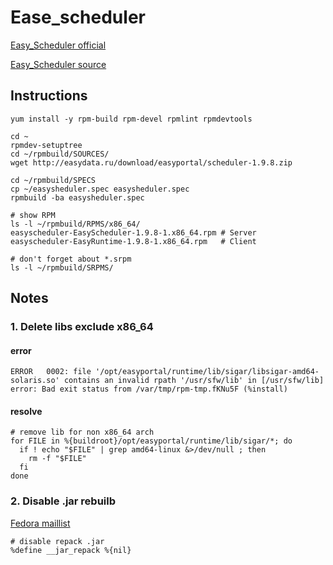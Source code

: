 # Ease_scheduler
[Easy_Scheduler official](http://easydata.ru/en/products/easyscheduler/)

[Easy_Scheduler source](http://easydata.ru/download/easyportal/])

## Instructions
```
yum install -y rpm-build rpm-devel rpmlint rpmdevtools

cd ~
rpmdev-setuptree
cd ~/rpmbuild/SOURCES/
wget http://easydata.ru/download/easyportal/scheduler-1.9.8.zip

cd ~/rpmbuild/SPECS
cp ~/easysheduler.spec easysheduler.spec
rpmbuild -ba easysheduler.spec

# show RPM
ls -l ~/rpmbuild/RPMS/x86_64/
easyscheduler-EasyScheduler-1.9.8-1.x86_64.rpm # Server
easyscheduler-EasyRuntime-1.9.8-1.x86_64.rpm   # Client

# don't forget about *.srpm
ls -l ~/rpmbuild/SRPMS/
```

## Notes
### 1. Delete libs exclude x86_64
#### error
```
ERROR   0002: file '/opt/easyportal/runtime/lib/sigar/libsigar-amd64-solaris.so' contains an invalid rpath '/usr/sfw/lib' in [/usr/sfw/lib]
error: Bad exit status from /var/tmp/rpm-tmp.fKNu5F (%install)
```

#### resolve
```
# remove lib for non x86_64 arch
for FILE in %{buildroot}/opt/easyportal/runtime/lib/sigar/*; do
  if ! echo "$FILE" | grep amd64-linux &>/dev/null ; then
    rm -f "$FILE"
  fi
done
```

### 2. Disable .jar rebuilb
[Fedora maillist](https://www.redhat.com/archives/fedora-devel-java-list/2008-September/msg00040.html)
```
# disable repack .jar
%define __jar_repack %{nil}
```

